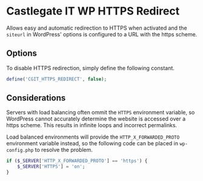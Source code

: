 # Castlegate IT WP HTTPS Redirect #

Allows easy and automatic redirection to HTTPS when activated and the `siteurl` in WordPress' options is configured to a URL with the https scheme.

## Options ##

To disable HTTPS redirection, simply define the following constant.

~~~ php
define('CGIT_HTTPS_REDIRECT', false);
~~~

## Considerations ##

Servers with load balancing often ommit the `HTTPS` environment variable, so WordPress cannot accurately determine the website is accessed over a https scheme. This results in infinite loops and incorrect permalinks. 

Load balanced environments will provide the `HTTP_X_FORWARDED_PROTO` environment variable instead, so the following code can be placed in `wp-config.php` to resolve the problem.

~~~ php
if ($_SERVER['HTTP_X_FORWARDED_PROTO'] == 'https') {
    $_SERVER['HTTPS'] = 'on';
}
~~~
